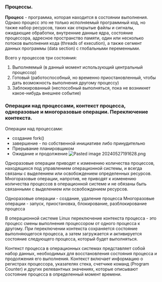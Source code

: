 ### Процессы.
**Процесс** - программа, которая находится в состоянии выполнения. Однако процесс это не только исполняемый программный код, но также набор ресурсов, таких как открытые файлы и сигналы, ожидающие обработки, внутренние данные ядра, состояние процессора, адресное пространство памяти, один или несколько потоков выполнения кода (threads of execution), а также сегмент данных программы (data section) с глобальными переменными.

Всего у процессов три состояния:
1. Выполняемый (в данный момент использующий центральный процессор)
2. Готовый (работоспособный, но временно приостановленный, чтобы дать возможность выполнения другому процессу)
3. Заблокированный (неспособный выполняться, пока не возникнет какое-нибудь внешнее событие)
### Операции над процессами, контекст процесса, одноразовые и многоразовые операции. Переключение контекста.

Операции над процессами:
- создание fork()
- завершение - по собственной инициативе либо принудительно
- Прерывание планировщиком
- Ожидание и продолжение
![Pasted image 20240527191628.png](app://ff1e8c02dfd04bfc449f6ac5d7b344098025/Users/maximmakarenkov/Documents/%D1%83%D1%87%D0%B5%D0%B1%D0%B0/OS/Images/Pasted%20image%2020240527191628.png?1754249029155)

Одноразовые операции приводят к изменению количества процессов, находящихся под управлением операционной системы, и всегда связаны с выделением или освобождением определенных ресурсов. Многоразовые операции, напротив, не приводят к изменению количества процессов в операционной системе и не обязаны быть связанными с выделением или освобождением ресурсов.

Одноразовые операции - создание, удаление процесса
Многоразовые операции - запуск, приостановка, блокирование, разблокирование процесса

В операционной системе Linux переключение контекста процесса - это процесс смены выполнения процессором от одного процесса к другому. При переключении контекста сохраняется состояние выполняющегося процесса, а затем загружается и активируется состояние следующего процесса, который будет выполняться.

Контекст процесса в операционных системах представляет собой набор данных, необходимых для восстановления состояния процесса и продолжения его выполнения. Контекст включает информацию о регистрах процессора, указателях стека, счетчике команд (Program Counter) и других релевантных значениях, которые описывают  состояние процесса в определенный момент времени.